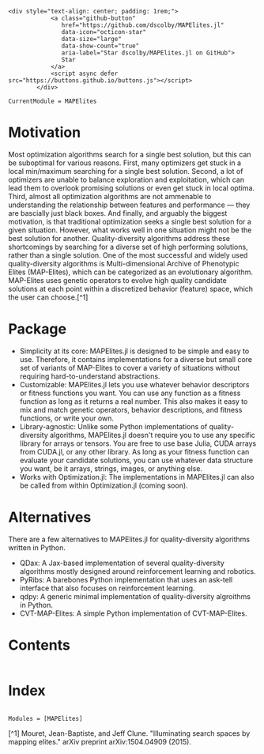 ```@raw html
<div style="text-align: center; padding: 1rem;">
            <a class="github-button"
               href="https://github.com/dscolby/MAPElites.jl"
               data-icon="octicon-star"
               data-size="large"
               data-show-count="true"
               aria-label="Star dscolby/MAPElites.jl on GitHub">
               Star
            </a>
            <script async defer src="https://buttons.github.io/buttons.js"></script>
        </div>
```

```@meta
CurrentModule = MAPElites
```

# Motivation
Most optimization algorithms search for a single best solution, but this can be suboptimal for
various reasons. First, many optimizers get stuck in a local min/maximum searching for a single best
solution. Second, a lot of optimizers are unable to balance exploration and exploitation, which
can lead them to overlook promising solutions or even get stuck in local optima. Third, almost all 
optimization algorithms are not ammenable to understanding the relationship between features and 
performance — they are bascially just black boxes. And finally, and arguably the biggest motivation, 
is that traditional optimization seeks a single best solution for a given situation. However, what 
works well in one situation might not be the best solution for another. Quality-diversity algorithms
address these shortcomings by searching for a diverse set of high performing solutions, rather 
than a single solution. One of the most successful and widely used quality-diversity algorithms 
is Multi-dimensional Archive of Phenotypic Elites (MAP-Elites), which can be categorized as an 
evolutionary algorithm. MAP-Elites uses genetic operators to evolve high quality candidate solutions 
at each point within a discretized behavior (feature) space, which the user can choose.[^1]

# Package 
- Simplicity at its core: MAPElites.jl is designed to be simple and easy to use. Therefore, it 
contains implementations for a diverse but small core set of variants of MAP-Elites to cover a 
variety of situations without requiring hard-to-understand abstractions.
- Customizable: MAPElites.jl lets you use whatever behavior descriptors or fitness functions you 
want. You can use any function as a fitness function as long as it returns a real number. This 
also makes it easy to mix and match genetic operators, behavior descriptions, and fitness functions, 
or write your own.
- Library-agnostic: Unlike some Python implementations of quality-diversity algorithms, MAPElites.jl
doesn't require you to use any specific library for arrays or tensors. You are free to use base 
Julia, CUDA arrays from CUDA.jl, or any other library. As long as your fitness function can 
evaluate your candidate solutions, you can use whatever data structure you want, be it arrays, 
strings, images, or anything else.
- Works with Optimization.jl: The implementations in MAPElites.jl can also be called from within
Optimization.jl (coming soon).

# Alternatives
There are a few alternatives to MAPElites.jl for quality-diversity algorithms written in Python.
- QDax: A Jax-based implementation of several quality-diversity algorithms mostly designed around 
reinforcement learning and robotics.
- PyRibs: A barebones Python implementation that uses an ask-tell interface that also focuses on 
reinforcement learning.
- qdpy: A generic minimal implementation of quality-diversity algroithms in Python.
- CVT-MAP-Elites: A simple Python implementation of CVT-MAP-Elites.

# Contents
```@contents
```

# Index
```@index
```

```@autodocs
Modules = [MAPElites]
```

[^1] Mouret, Jean-Baptiste, and Jeff Clune. "Illuminating search spaces by mapping elites." arXiv preprint arXiv:1504.04909 (2015).
